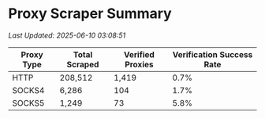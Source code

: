 # Proxy Scraper Summary

_Last Updated: 2025-06-10 03:08:51_

| Proxy Type | Total Scraped | Verified Proxies | Verification Success Rate |
|------------|--------------|------------------|--------------------------|
| HTTP | 208,512 | 1,419 | 0.7% |
| SOCKS4 | 6,286 | 104 | 1.7% |
| SOCKS5 | 1,249 | 73 | 5.8% |
